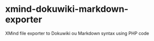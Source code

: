 # xmind-dokuwiki-markdown-exporter
XMind file exporter to Dokuwiki ou Markdown syntax using PHP code
